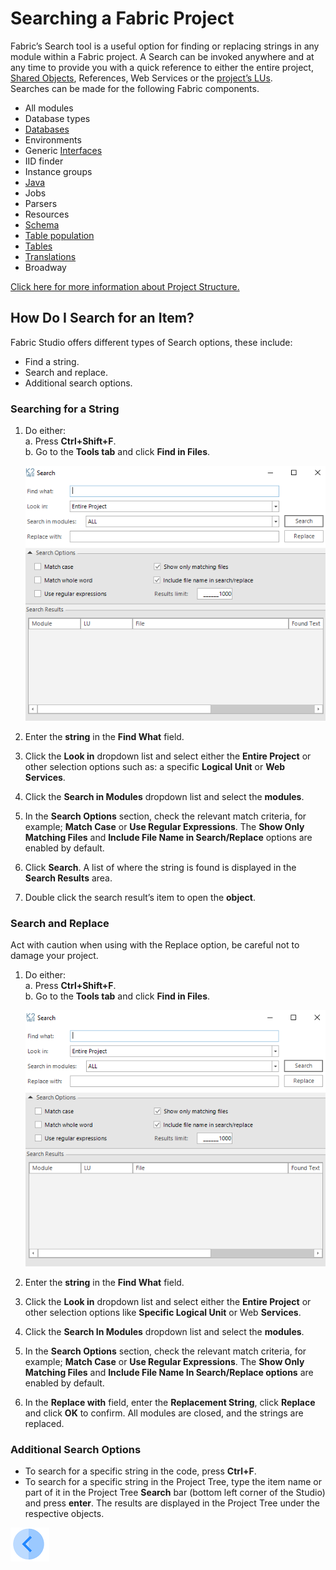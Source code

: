 # Searching a Fabric Project

Fabric’s Search tool is a useful option for finding or replacing strings in any module within a Fabric project. A Search can be invoked anywhere and at any time to provide you with a quick reference to either the entire project, [Shared Objects](/articles/04_fabric_studio/12_shared_objects.md), References, Web Services or the [project’s LUs](/articles/03_logical_units/01_LU_overview.md).\
Searches can be made for the following Fabric components. 
* All modules
* Database types
* [Databases](/articles/05_DB_interfaces/04_creating_a_new_database_interface.md)
* Environments
* Generic [Interfaces](/articles/05_DB_interfaces/01_interfaces_overview.md)
* IID finder
* Instance groups
* [Java ](/articles/07_table_population/08_project_functions.md)
* Jobs
* Parsers
* Resources
* [Schema](/articles/03_logical_units/03_LU_schema_window.md)
* [Table population](/articles/07_table_population/01_table_population_overview.md)
* [Tables](/articles/06_LU_tables/01_LU_tables_overview.md)
* [Translations](/articles/09_translations/01_translations_overview_and_use_cases.md)
* Broadway

[Click here for more information about Project Structure.](/articles/04_fabric_studio/08_fabric_project_tree.md)

## How Do I Search for an Item?

Fabric Studio offers different types of Search options, these include:
* Find a string.
* Search and replace.
* Additional search options.

### Searching for a String 

1. Do either:\
    a. Press **Ctrl+Shift+F**.\
    b. Go to the **Tools tab** and click **Find in Files**.
    
    ![image](/articles/12_LU_navigation/images/10_02_01%20Tools%20tab.png)
    
2. Enter the **string** in the **Find What** field.
3.	Click the **Look in** dropdown list and select either the **Entire Project** or other selection options such as: a specific **Logical Unit** or **Web Services**.
4.	Click the **Search in Modules** dropdown list and select the **modules**.
5.	In the **Search Options** section, check the relevant match criteria, for example; **Match Case** or **Use Regular Expressions**. The **Show Only Matching Files** and **Include File Name in Search/Replace** options are enabled by default. 
6.	Click **Search**. A list of where the string is found is displayed in the **Search Results** area.
7.	Double click the search result’s item to open the **object**. 

### Search and Replace

Act with caution when using with the Replace option, be careful not to damage your project. 
1. Do either:\
    a. Press **Ctrl+Shift+F**.\
    b. Go to the **Tools tab** and click **Find in Files**.
    
    ![image](/articles/12_LU_navigation/images/10_02_02%20Find%20in%20Files.png)

2.	Enter the **string** in the **Find What** field.
3.	Click the **Look in** dropdown list and select either the **Entire Project** or other selection options like **Specific Logical Unit** or Web **Services**.
4.	Click the **Search In Modules** dropdown list and select the **modules**.
5.	In the **Search Options** section, check the relevant match criteria, for example; **Match Case** or **Use Regular Expressions**. The **Show Only Matching Files** and **Include File Name In Search/Replace options** are enabled by default. 
6.	In the **Replace with** field, enter the **Replacement String**, click **Replace** and click **OK** to confirm. All modules are closed, and the strings are replaced.

### Additional Search Options
* To search for a specific string in the code, press **Ctrl+F**. 
* To search for a specific string in the Project Tree, type the item name or part of it in the Project Tree **Search** bar (bottom left corner of the Studio) and press **enter**. The results are displayed in the Project Tree under the respective objects.


[![Previous](/articles/images/Previous.png)](/articles/12_LU_navigation/01_Navigating_an_LU_schema.md)



